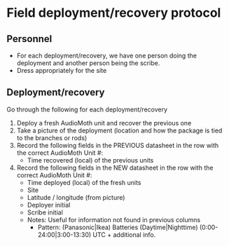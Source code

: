# Field deployment/recovery protocol

## Personnel

- For each deployment/recovery, we have one person doing the deployment and another person being the scribe.
- Dress appropriately for the site


## Deployment/recovery

Go through the following for each deployment/recovery
1. Deploy a fresh AudioMoth unit and recover the previous one
2. Take a picture of the deployment (location and how the package is tied to the branches or rods)
3. Record the following fields in the PREVIOUS datasheet in the row with the correct AudioMoth Unit #:
    - Time recovered (local) of the previous units
4. Record the following fields in the NEW datasheet in the row with the correct AudioMoth Unit #:
    - Time deployed (local) of the fresh units
    - Site
    - Latitude / longitude (from picture)
    - Deployer initial
    - Scribe initial
    - Notes: Useful for information not found in previous columns
      - Pattern: (Panasonic|Ikea) Batteries (Daytime|Nighttime) (0:00-24:00|3:00-13:30) UTC + additional info.
